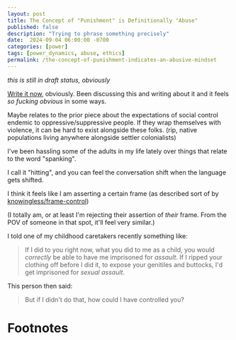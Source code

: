 ```yaml
---
layout: post
title: The Concept of "Punishment" is Definitionally "Abuse"
published: false
description: "Trying to phrase something precisely"
date:  2024-09-04 06:00:00 -0700
categories: [power]
tags: [power_dynamics, abuse, ethics]
permalink: /the-concept-of-punishment-indicates-an-abusive-mindset
---
```


_this is still in draft status, obviously_

[Write it now](https://josh.works/write-it-now), obviously. Been discussing this and writing about it and it feels _so fucking obvious_ in some ways.

Maybe relates to the prior piece about the expectations of social control endemic to oppressive/suppressive people. If they wrap themselves with violence, it can be hard to exist alongside these folks. (rip, native populations living anywhere alongside settler colonialists)

I've been hassling some of the adults in my life lately over things that relate to the word "spanking". 

I call it "hitting", and you can feel the conversation shift when the language gets shifted.

I think it feels like I am asserting a certain frame (as described sort of by [knowingless/frame-control](knowingless.org/frame-control))

(I totally am, or at least I'm rejecting their assertion of _their_ frame. From the POV of someone in that spot, it'll feel very similar.)

I told one of my childhood caretakers recently something like:

> If I did to you right now, what you did to me as a child, you would _correctly_ be able to have me imprisoned for _assault_. If I ripped your clothing off before I did it, to expose your genitiles and buttocks, I'd get imprisoned for _sexual assault_. 

This person then said:

> But if I didn't do that, how could I have controlled you?





# Footnotes